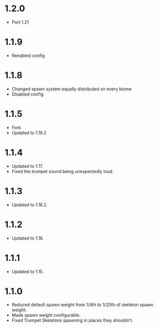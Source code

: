 # 1.2.0
- Port 1.21

# 1.1.9
- Renabled config

# 1.1.8
- Changed spawn system equally distributed on every biome
- Disabled config

# 1.1.5
- Fork
- Updated to 1.19.2


# 1.1.4

- Updated to 1.17.
- Fixed the trumpet sound being unexpectedly loud.

# 1.1.3

- Updated to 1.16.2.

# 1.1.2

- Updated to 1.16.

# 1.1.1

- Updated to 1.15.

# 1.1.0

- Reduced default spawn weight from 1/4th to 1/20th of skeleton spawn weight.
- Made spawn weight configurable.
- Fixed Trumpet Skeletons spawning in places they shouldn't.